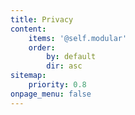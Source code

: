 ```yaml
---
title: Privacy
content:
    items: '@self.modular'
    order:
        by: default
        dir: asc
sitemap:
    priority: 0.8
onpage_menu: false
---
```


